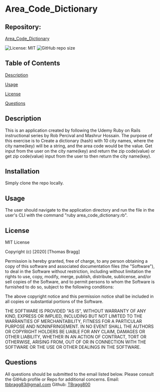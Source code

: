# Area_Code_Dictionary

##  Repository: 
[Area_Code_Dictionary](https://github.com/TBragg800/Area_Code_Dictionary)

![License: MIT](https://img.shields.io/badge/License-MIT-brightgreen.svg)
![GitHub repo size](https://img.shields.io/github/repo-size/TBragg800/Area_Code_Dictionary)

## Table of Contents
  [Description](#Description)

  [Usage](#Usage)

  [License](#License)

  [Questions](#Questions)
  
## Description
  This is an application created by following the Udemy Ruby on Rails instructional series by Rob Percival and Mashrur Hossain. The purpose of this exercise is to Create a dictionary (hash) with 10 city names, where the city name(key) will be a string, and the area code would be the value. Get input from the user on the city name(key) and return the zip code(value) or get zip code(value) input from the user to then return the city name(key).
  
## Installation
  Simply clone the repo locally.

## Usage
  The user should navigate to the application directory and run the file in the user's CLI with the command "ruby area_code_dictionary.rb".

## License
  MIT License

Copyright (c) [2020] [Thomas Bragg]

Permission is hereby granted, free of charge, to any person obtaining a copy
of this software and associated documentation files (the "Software"), to deal
in the Software without restriction, including without limitation the rights
to use, copy, modify, merge, publish, distribute, sublicense, and/or sell
copies of the Software, and to permit persons to whom the Software is
furnished to do so, subject to the following conditions:

The above copyright notice and this permission notice shall be included in all
copies or substantial portions of the Software.

THE SOFTWARE IS PROVIDED "AS IS", WITHOUT WARRANTY OF ANY KIND, EXPRESS OR
IMPLIED, INCLUDING BUT NOT LIMITED TO THE WARRANTIES OF MERCHANTABILITY,
FITNESS FOR A PARTICULAR PURPOSE AND NONINFRINGEMENT. IN NO EVENT SHALL THE
AUTHORS OR COPYRIGHT HOLDERS BE LIABLE FOR ANY CLAIM, DAMAGES OR OTHER
LIABILITY, WHETHER IN AN ACTION OF CONTRACT, TORT OR OTHERWISE, ARISING FROM,
OUT OF OR IN CONNECTION WITH THE SOFTWARE OR THE USE OR OTHER DEALINGS IN THE
SOFTWARE.

## Questions
  All questions should be submitted to the email listed below. Please consult the GitHub profile or Repo for additional concerns. 
  Email: tbbragg83@gmail.com
  Github: [TBragg800](http://github.com/TBragg800)


